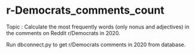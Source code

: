 # r-Democrats_comments_count
Topic : Calculate the most frequently  words (only nonus and adjectives) in the comments on Reddit r/Democrats in 2020.

Run dbconnect.py to get r/Democrats comments in 2020 from database.
